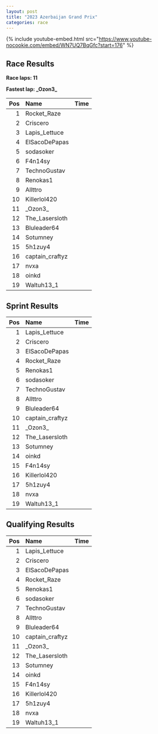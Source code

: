 ```yaml
---
layout: post
title: "2023 Azerbaijan Grand Prix"
categories: race
---
```


{% include youtube-embed.html src="https://www.youtube-nocookie.com/embed/WN7UQ7BqGfc?start=176" %}



## Race Results

**Race laps: 11**

**Fastest lap: \_Ozon3\_**

|   Pos | Name           | Time     |
|------:|:---------------|:---------|
|1|Rocket_Raze||
|2|Criscero||
|3|Lapis_Lettuce||
|4|ElSacoDePapas||
|5|sodasoker||
|6|F4n14sy||
|7|TechnoGustav||
|8|Renokas1||
|9|Allttro||
|10|Killerlol420||
|11|\_Ozon3\_||
|12|The_Lasersloth||
|13|Bluleader64||
|14|Sotumney||
|15|5h1zuy4||
|16|captain_craftyz||
|17|nvxa||
|18|oinkd||
|19|Waltuh13_1||

## Sprint Results

|   Pos | Name           | Time    |
|------:|:---------------|:--------|
|1|Lapis_Lettuce||
|2|Criscero||
|3|ElSacoDePapas||
|4|Rocket_Raze||
|5|Renokas1||
|6|sodasoker||
|7|TechnoGustav||
|8|Allttro||
|9|Bluleader64||
|10|captain_craftyz||
|11|\_Ozon3\_||
|12|The_Lasersloth||
|13|Sotumney||
|14|oinkd||
|15|F4n14sy||
|16|Killerlol420||
|17|5h1zuy4||
|18|nvxa||
|19|Waltuh13_1||

## Qualifying Results

|   Pos | Name           | Time    |
|------:|:---------------|:--------|
|1|Lapis_Lettuce||
|2|Criscero||
|3|ElSacoDePapas||
|4|Rocket_Raze||
|5|Renokas1||
|6|sodasoker||
|7|TechnoGustav||
|8|Allttro||
|9|Bluleader64||
|10|captain_craftyz||
|11|\_Ozon3\_||
|12|The_Lasersloth||
|13|Sotumney||
|14|oinkd||
|15|F4n14sy||
|16|Killerlol420||
|17|5h1zuy4||
|18|nvxa||
|19|Waltuh13_1||

